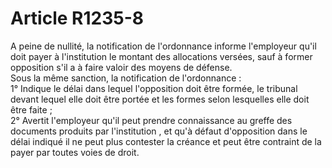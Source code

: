 # Article R1235-8

  
A peine de nullité, la notification de l'ordonnance informe l'employeur qu'il doit payer à l'institution le montant des allocations versées, sauf à former opposition s'il a à faire valoir des moyens de défense.   
Sous la même sanction, la notification de l'ordonnance :   
1° Indique le délai dans lequel l'opposition doit être formée, le tribunal devant lequel elle doit être portée et les formes selon lesquelles elle doit être faite ;   
2° Avertit l'employeur qu'il peut prendre connaissance au greffe des documents produits par l'institution , et qu'à défaut d'opposition dans le délai indiqué il ne peut plus contester la créance et peut être contraint de la payer par toutes voies de droit.